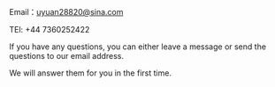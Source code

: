 Email：uyuan28820@sina.com

TEl: +44 7360252422

If you have any questions, you can either leave a message or send the questions to our email address.

We will answer them for you in the first time.
